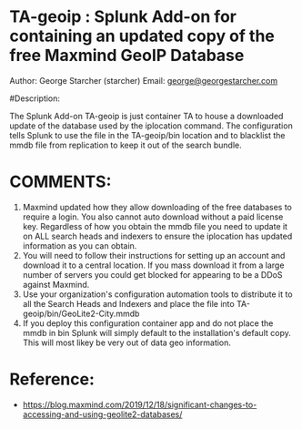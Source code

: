 # TA-geoip : Splunk Add-on for containing an updated copy of the free Maxmind GeoIP Database

Author: George Starcher (starcher)
Email: george@georgestarcher.com

#Description:

The Splunk Add-on TA-geoip is just container TA to house a downloaded update of the database used by the iplocation command.
The configuration tells Splunk to use the file in the TA-geoip/bin location and to blacklist the mmdb file from replication to keep it out of the search bundle.

# COMMENTS:

1. Maxmind updated how they allow downloading of the free databases to require a login. You also cannot auto download without a paid license key. Regardless of how you obtain the mmdb file you need to update it on ALL search heads and indexers to ensure the iplocation has updated information as you can obtain.
2. You will need to follow their instructions for setting up an account and download it to a central location. If you mass download it from a large number of servers you could get blocked for appearing to be a DDoS against Maxmind.
3. Use your organization's configuration automation tools to distribute it to all the Search Heads and Indexers and place the file into TA-geoip/bin/GeoLite2-City.mmdb
4. If you deploy this configuration container app and do not place the mmdb in bin Splunk will simply default to the installation's default copy. This will most likey be very out of data geo information.

# Reference: 

* https://blog.maxmind.com/2019/12/18/significant-changes-to-accessing-and-using-geolite2-databases/


